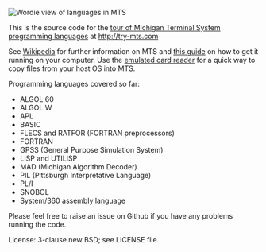 ![Wordie view of languages in MTS](http://try-mts.com/content/images/2014/11/mts-languages.png)

This is the source code for the [tour of Michigan Terminal System programming languages](http://try-mts.com/programming-languages-in-mts/) at http://try-mts.com

See [Wikipedia](http://en.wikipedia.org/wiki/Michigan_Terminal_System) for further information on MTS and [this guide](http://try-mts.com/get-up-and-running-with-mts/) on how to get it running on your computer. Use the [emulated card reader](http://try-mts.com/submitting-batch-jobs-from-the-reader/) for a quick way to copy files from your host OS into MTS.

Programming languages covered so far:

* ALGOL 60
* ALGOL W
* APL
* BASIC
* FLECS and RATFOR (FORTRAN preprocessors)
* FORTRAN
* GPSS (General Purpose Simulation System)
* LISP and UTILISP
* MAD (Michigan Algorithm Decoder)
* PIL (Pittsburgh Interpretative Language)
* PL/I
* SNOBOL
* System/360 assembly language

Please feel free to raise an issue on Github if you have any problems running the code.

License: 3-clause new BSD; see LICENSE file.
